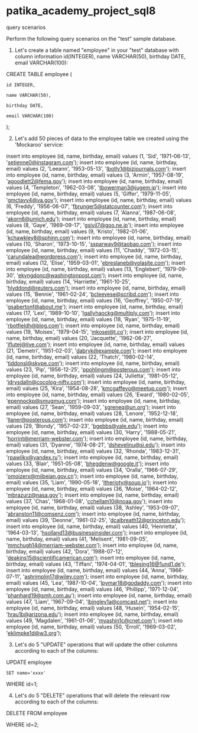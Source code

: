 # patika_academy_project_sql8
query scenarios

Perform the following query scenarios on the "test" sample database.

1. Let's create a table named "employee" in your "test" database with column information id(INTEGER), name VARCHAR(50), birthday DATE, email VARCHAR(100):

CREATE TABLE employee (

	id INTEGER, 
  
	name VARCHAR(50),
  
	birthday DATE,
  
	email VARCHAR(100)

);

2. Let's add 50 pieces of data to the employee table we created using the 'Mockaroo' service:

insert into employee (id, name, birthday, email) values (1, 'Sid', '1971-06-13', 'setienne0@instagram.com');
insert into employee (id, name, birthday, email) values (2, 'Leeann', '1953-05-13', 'lbotly1@bizjournals.com');
insert into employee (id, name, birthday, email) values (3, 'Armin', '1957-08-19', 'agoodlett2@fema.gov');
insert into employee (id, name, birthday, email) values (4, 'Templeton', '1962-03-08', 'tbowerman3@jugem.jp');
insert into employee (id, name, birthday, email) values (5, 'Giffer', '1979-11-05', 'gmctavy4@va.gov');
insert into employee (id, name, birthday, email) values (6, 'Freddy', '1956-06-07', 'fbrunger5@statcounter.com');
insert into employee (id, name, birthday, email) values (7, 'Alanna', '1987-06-08', 'akorn6@umich.edu');
insert into employee (id, name, birthday, email) values (8, 'Gaye', '1969-09-17', 'gsivil7@goo.ne.jp');
insert into employee (id, name, birthday, email) values (9, 'Kristo', '1982-01-06', 'kchawkley8@sphinn.com');
insert into employee (id, name, birthday, email) values (10, 'Sharon', '1973-10-15', 'ssparway9@taobao.com');
insert into employee (id, name, birthday, email) values (11, 'Chaddy', '1972-03-15', 'carundalea@wordpress.com');
insert into employee (id, name, birthday, email) values (12, 'Elise', '1959-03-01', 'ebreslaneb@yolasite.com');
insert into employee (id, name, birthday, email) values (13, 'Englebert', '1979-09-30', 'ekyngdonc@washingtonpost.com');
insert into employee (id, name, birthday, email) values (14, 'Harriette', '1961-10-25', 'hlyddond@reuters.com');
insert into employee (id, name, birthday, email) values (15, 'Bennie', '1961-02-24', 'bcleevese@scribd.com');
insert into employee (id, name, birthday, email) values (16, 'Geoffrey', '1950-07-19', 'gsabertonf@about.me');
insert into employee (id, name, birthday, email) values (17, 'Lexi', '1989-10-10', 'lgallyhaockg@multiply.com');
insert into employee (id, name, birthday, email) values (18, 'Ryan', '1975-11-19', 'rbotfieldh@blog.com');
insert into employee (id, name, birthday, email) values (19, 'Moises', '1979-04-15', 'mkosei@t.co');
insert into employee (id, name, birthday, email) values (20, 'Jacquette', '1962-06-27', 'jflutej@live.com');
insert into employee (id, name, birthday, email) values (21, 'Demetri', '1951-02-03', 'dabryk@example.com');
insert into employee (id, name, birthday, email) values (22, 'Thatch', '1980-02-14', 'tiddonsl@skype.com');
insert into employee (id, name, birthday, email) values (23, 'Pip', '1956-12-25', 'ppohlingm@posterous.com');
insert into employee (id, name, birthday, email) values (24, 'Julietta', '1981-05-12', 'jdrysdalln@cocolog-nifty.com');
insert into employee (id, name, birthday, email) values (25, 'Kira', '1954-08-28', 'kmcgaffeyo@meetup.com');
insert into employee (id, name, birthday, email) values (26, 'Eward', '1980-02-05', 'epennockp@smugmug.com');
insert into employee (id, name, birthday, email) values (27, 'Sean', '1959-09-03', 'sgreneq@un.org');
insert into employee (id, name, birthday, email) values (28, 'Lenore', '1952-12-18', 'llaner@posterous.com');
insert into employee (id, name, birthday, email) values (29, 'Blondy', '1957-02-23', 'bgebbs@yale.edu');
insert into employee (id, name, birthday, email) values (30, 'Harry', '1988-05-21', 'horrint@merriam-webster.com');
insert into employee (id, name, birthday, email) values (31, 'Dyanne', '1974-08-21', 'dshevelinu@si.edu');
insert into employee (id, name, birthday, email) values (32, 'Rhonda', '1983-12-31', 'rpawlikv@yandex.ru');
insert into employee (id, name, birthday, email) values (33, 'Blair', '1951-05-08', 'bhegdenw@google.it');
insert into employee (id, name, birthday, email) values (34, 'Oralla', '1966-07-29', 'omoizerx@miibeian.gov.cn');
insert into employee (id, name, birthday, email) values (35, 'Liam', '1990-05-18', 'ltherioty@soup.io');
insert into employee (id, name, birthday, email) values (36, 'Moise', '1964-02-12', 'mbrazurz@nasa.gov');
insert into employee (id, name, birthday, email) values (37, 'Chas', '1968-01-08', 'cchellam10@noaa.gov');
insert into employee (id, name, birthday, email) values (38, 'Ashley', '1953-09-07', 'abranston11@comsenz.com');
insert into employee (id, name, birthday, email) values (39, 'Deonne', '1961-02-25', 'dcalbreath12@princeton.edu');
insert into employee (id, name, birthday, email) values (40, 'Henrietta', '1964-03-13', 'hsolland13@businessinsider.com');
insert into employee (id, name, birthday, email) values (41, 'Melisent', '1981-09-05', 'mmchugh14@merriam-webster.com');
insert into employee (id, name, birthday, email) values (42, 'Dora', '1988-07-12', 'deakins15@scientificamerican.com');
insert into employee (id, name, birthday, email) values (43, 'Tiffani', '1974-04-01', 'tblesing16@1und1.de');
insert into employee (id, name, birthday, email) values (44, 'Anna', '1966-07-11', 'ashrimplin17@wiley.com');
insert into employee (id, name, birthday, email) values (45, 'Lea', '1987-10-04', 'lpymar18@godaddy.com');
insert into employee (id, name, birthday, email) values (46, 'Phillipp', '1971-12-04', 'phanhard19@smh.com.au');
insert into employee (id, name, birthday, email) values (47, 'Liam', '1967-09-04', 'lbingley1a@comcast.net');
insert into employee (id, name, birthday, email) values (48, 'Husein', '1954-02-15', 'hrau1b@arizona.edu');
insert into employee (id, name, birthday, email) values (49, 'Magdalen', '1961-01-06', 'myashin1c@cnet.com');
insert into employee (id, name, birthday, email) values (50, 'Erroll', '1969-03-02', 'eklimpke1d@w3.org');

3. Let's do 5 "UPDATE" operations that will update the other columns according to each of the columns:

UPDATE employee

	SET name='xxxx'
	
WHERE id=1;

4. Let's do 5 "DELETE" operations that will delete the relevant row according to each of the columns:

DELETE FROM employee

WHERE id=2;
